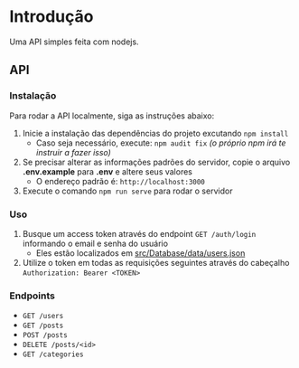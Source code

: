 # Introdução
Uma API simples feita com nodejs.

## API
### Instalação
Para rodar a API localmente, siga as instruções abaixo:

1. Inicie a instalação das dependências do projeto excutando `npm install`
    - Caso seja necessário, execute: `npm audit fix` _(o próprio npm irá te instruir a fazer isso)_
2. Se precisar alterar as informações padrões do servidor, copie o arquivo **.env.example** para **.env** e altere seus valores
    - O endereço padrão é: `http://localhost:3000`
3. Execute o comando `npm run serve` para rodar o servidor

### Uso
1. Busque um access token através do endpoint `GET /auth/login` informando o email e senha do usuário
    - Eles estão localizados em [src/Database/data/users.json](https://github.com/ovalves/node-rest-api/blob/main/src/Database/data/users.json)
2. Utilize o token em todas as requisições seguintes através do cabeçalho `Authorization: Bearer <TOKEN>`

### Endpoints
- `GET /users`
- `GET /posts`
- `POST /posts`
- `DELETE /posts/<id>`
- `GET /categories`
